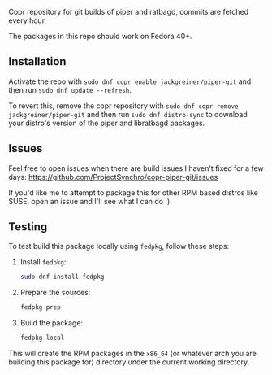 Copr repository for git builds of piper and ratbagd, commits are fetched every hour.

The packages in this repo should work on Fedora 40+.



## Installation 

Activate the repo with `sudo dnf copr enable jackgreiner/piper-git` and then run `sudo dnf update --refresh`.

To revert this, remove the copr repository with `sudo dnf copr remove jackgreiner/piper-git` and then run `sudo dnf distro-sync` to download your distro's version of the piper and libratbagd packages.


## Issues

Feel free to open issues when there are build issues I haven't fixed for a few days: https://github.com/ProjectSynchro/copr-piper-git/issues

If you'd like me to attempt to package this for other RPM based distros like SUSE, open an issue and I'll see what I can do :)

## Testing

To test build this package locally using `fedpkg`, follow these steps:

1. Install `fedpkg`:
   ```sh
   sudo dnf install fedpkg
   ```

3. Prepare the sources:
   ```sh
   fedpkg prep
   ```

4. Build the package:
   ```sh
   fedpkg local
   ```

This will create the RPM packages in the `x86_64` (or whatever arch you are building this package for) directory under the current working directory.